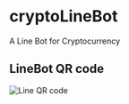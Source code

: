 # cryptoLineBot
A Line Bot for Cryptocurrency

## LineBot QR code
![Line QR code](fJ7oSG33xP.png,"大本聰")
